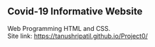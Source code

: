 ## Covid-19 Informative Website
Web Programming HTML and CSS.                                                                                                                                               
Site link: https://tanushripatil.github.io/Project0/
